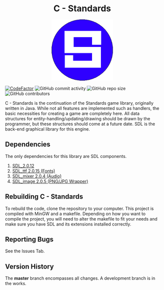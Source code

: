 <h1 align="center">C - Standards</h1>

<p align="center">
  <img width="200" height="200" src="standards.PNG">
</p>

[![CodeFactor](https://www.codefactor.io/repository/github/joshuacrotts/c-standards/badge)](https://www.codefactor.io/repository/github/joshuacrotts/c-standards) ![GitHub commit activity](https://img.shields.io/github/commit-activity/m/JoshuaCrotts/C-Standards) ![GitHub repo size](https://img.shields.io/github/repo-size/JoshuaCrotts/C-Standards) ![GitHub contributors](https://img.shields.io/github/contributors/JoshuaCrotts/C-Standards)

C - Standards is the continuation of the Standards game library, originally written in Java. While not all features are implemented such as handlers, the basic necessities for creating a game are completely here. All data structures for entity-handling/updating/drawing should be drawn by the programmer, but these structures should come at a future date. SDL is the back-end graphical library for this engine.

## Dependencies

The only dependencies for this library are SDL components.

1. [SDL_2.0.12](https://www.libsdl.org/download-2.0.php)
2. [SDL_ttf 2.0.15 (Fonts)](https://www.libsdl.org/projects/SDL_ttf/)
3. [SDL_mixer 2.0.4 (Audio)](https://www.libsdl.org/projects/SDL_mixer/)
4. [SDL_image 2.0.5 (PNG/JPG Wrapper)](https://www.libsdl.org/projects/SDL_image/)

## Rebuilding C - Standards

To rebuild the code, clone the repository to your computer. This project is compiled with MinGW and a makefile. Depending on how you want to compile the project, you will need to alter the makefile to fit your needs and make sure you have SDL and its extensions installed correctly.

## Reporting Bugs

See the Issues Tab.

## Version History
The **master** branch encompasses all changes. A development branch is in the works.
